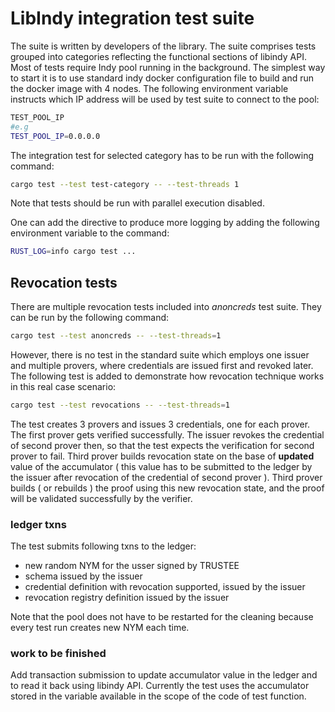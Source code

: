 
# LibIndy integration test suite

The suite is written by developers of the library. 
The suite comprises tests grouped into categories reflecting the functional sections of libindy API.
Most of tests require Indy pool running in the background. The simplest way to start it is to use standard indy docker configuration file 
to build and run the docker image with 4 nodes. The following environment variable instructs which  IP address will be used by test suite to connect to the pool:

```bash
TEST_POOL_IP
#e.g
TEST_POOL_IP=0.0.0.0
```

The integration test for selected category has to be run with the following command:
```bash
cargo test --test test-category -- --test-threads 1
```
Note that tests should be run with parallel execution disabled.

One can add the directive to produce more logging by adding the following environment variable to the command:
```bash
RUST_LOG=info cargo test ...
```


## Revocation tests

There are multiple revocation tests included into *anoncreds* test suite. They can be run by the following command:

```bash
cargo test --test anoncreds -- --test-threads=1
```

However, there is no test in the standard suite which employs one issuer  and multiple provers, where  credentials are issued first and revoked later.
The following test is added  to demonstrate how revocation technique works in this real case scenario:
 
 
 ```bash
 cargo test --test revocations -- --test-threads=1
 ```

The test creates 3 provers and issues 3 credentials, one for each prover. The first prover gets verified successfully.
The issuer revokes the credential of second prover then, so that the test expects the verification for second prover to fail.
Third prover  builds revocation state on the base of **updated** value of the accumulator 
( this value has to be submitted to the ledger by the issuer after revocation of the credential of second prover ). 
Third prover builds ( or rebuilds ) the proof using this new revocation state, and the proof will be validated successfully by the verifier.

### ledger txns

The test submits following txns to the ledger:

* new random NYM for the usser signed by TRUSTEE
* schema issued by the issuer
* credential definition with revocation supported, issued by the issuer
* revocation registry definition issued by the issuer

Note that the pool does not have to be restarted for the cleaning because every test run creates new NYM each time.

### work to be finished

Add transaction submission to update accumulator value in the ledger and to read it back using libindy API.
Currently the test uses the accumulator stored in the variable available in the scope of the code of test function.


